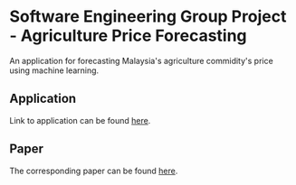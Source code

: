 # Software Engineering Group Project - Agriculture Price Forecasting
An application for forecasting Malaysia's agriculture commidity's price using machine learning.

## Application
Link to application can be found [here](https://segpapf.herokuapp.com/).

## Paper
The corresponding paper can be found [here](https://github.com/howeseng/segpAPF/blob/master/ASTESJ_060442.pdf). 

